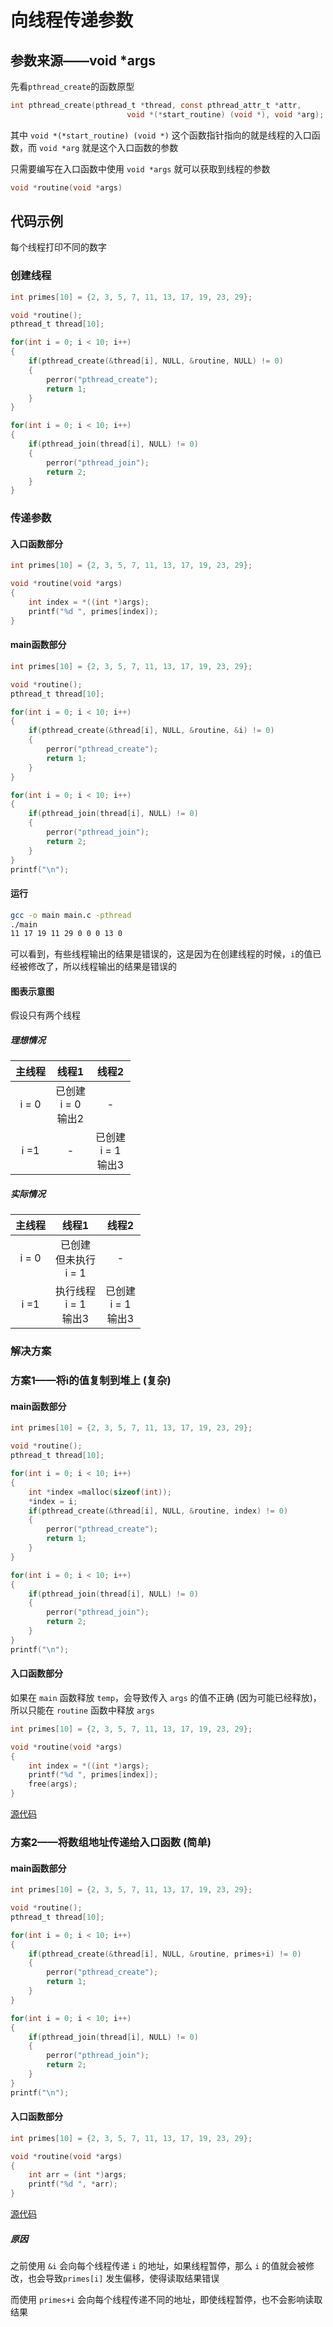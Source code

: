 # 向线程传递参数

## 参数来源——void *args

先看`pthread_create`的函数原型

```c
int pthread_create(pthread_t *thread, const pthread_attr_t *attr,
                          void *(*start_routine) (void *), void *arg);
```
其中 `void *(*start_routine) (void *)` 这个函数指针指向的就是线程的入口函数，而 `void *arg` 就是这个入口函数的参数

只需要编写在入口函数中使用 `void *args` 就可以获取到线程的参数

```c
void *routine(void *args)
```

## 代码示例

每个线程打印不同的数字

### 创建线程

```c
int primes[10] = {2, 3, 5, 7, 11, 13, 17, 19, 23, 29};

void *routine();
pthread_t thread[10];

for(int i = 0; i < 10; i++)
{
    if(pthread_create(&thread[i], NULL, &routine, NULL) != 0)
    {
        perror("pthread_create");
        return 1;
    }
}

for(int i = 0; i < 10; i++)
{
    if(pthread_join(thread[i], NULL) != 0)
    {
        perror("pthread_join");
        return 2;
    }
}
```

### 传递参数

#### 入口函数部分

```c
int primes[10] = {2, 3, 5, 7, 11, 13, 17, 19, 23, 29};

void *routine(void *args)
{
    int index = *((int *)args);
    printf("%d ", primes[index]);
}
```

#### main函数部分

```c
int primes[10] = {2, 3, 5, 7, 11, 13, 17, 19, 23, 29};

void *routine();
pthread_t thread[10];

for(int i = 0; i < 10; i++)
{
    if(pthread_create(&thread[i], NULL, &routine, &i) != 0)
    {
        perror("pthread_create");
        return 1;
    }
}

for(int i = 0; i < 10; i++)
{
    if(pthread_join(thread[i], NULL) != 0)
    {
        perror("pthread_join");
        return 2;
    }
}
printf("\n");
```

#### 运行

```bash
gcc -o main main.c -pthread
./main
11 17 19 11 29 0 0 0 13 0
```

可以看到，有些线程输出的结果是错误的，这是因为在创建线程的时候，`i`的值已经被修改了，所以线程输出的结果是错误的

#### 图表示意图

假设只有两个线程

##### 理想情况

| 主线程 | 线程1 | 线程2 |
| :-----: | :---: | :---: |
| i = 0 | 已创建<br>i = 0<br>输出2 | - |
| i =1 | - | 已创建<br>i = 1<br>输出3 |

##### 实际情况
| 主线程 | 线程1 | 线程2 |
| :-----: | :---: | :---: |
| i = 0 | 已创建<br>但未执行<br>i = 1 | - |
| i =1 | 执行线程<br>i = 1<br>输出3 | 已创建<br>i = 1<br>输出3 |


### 解决方案

### 方案1——将i的值复制到堆上 (复杂)

#### main函数部分

```c
int primes[10] = {2, 3, 5, 7, 11, 13, 17, 19, 23, 29};

void *routine();
pthread_t thread[10];

for(int i = 0; i < 10; i++)
{
    int *index =malloc(sizeof(int));
    *index = i;
    if(pthread_create(&thread[i], NULL, &routine, index) != 0)
    {
        perror("pthread_create");
        return 1;
    }
}

for(int i = 0; i < 10; i++)
{
    if(pthread_join(thread[i], NULL) != 0)
    {
        perror("pthread_join");
        return 2;
    }
}
printf("\n");
```

#### 入口函数部分

如果在 `main` 函数释放 `temp`，会导致传入 `args` 的值不正确 (因为可能已经释放)，所以只能在 `routine` 函数中释放 `args`

```c
int primes[10] = {2, 3, 5, 7, 11, 13, 17, 19, 23, 29};

void *routine(void *args)
{
    int index = *((int *)args);
    printf("%d ", primes[index]);
    free(args);
}
```

[源代码](向线程传递参数.c)

### 方案2——将数组地址传递给入口函数 (简单)

#### main函数部分

```c
int primes[10] = {2, 3, 5, 7, 11, 13, 17, 19, 23, 29};

void *routine();
pthread_t thread[10];

for(int i = 0; i < 10; i++)
{
    if(pthread_create(&thread[i], NULL, &routine, primes+i) != 0)
    {
        perror("pthread_create");
        return 1;
    }
}

for(int i = 0; i < 10; i++)
{
    if(pthread_join(thread[i], NULL) != 0)
    {
        perror("pthread_join");
        return 2;
    }
}
printf("\n");
```

#### 入口函数部分

```c
int primes[10] = {2, 3, 5, 7, 11, 13, 17, 19, 23, 29};

void *routine(void *args)
{
    int arr = (int *)args;
    printf("%d ", *arr);
}
```

[源代码](向线程传递参数简单版.c)

##### 原因

之前使用 `&i` 会向每个线程传递 `i` 的地址，如果线程暂停，那么 `i` 的值就会被修改，也会导致`primes[i]` 发生偏移，使得读取结果错误

而使用 `primes+i` 会向每个线程传递不同的地址，即使线程暂停，也不会影响读取结果